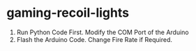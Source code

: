 # gaming-recoil-lights

1. Run Python Code First. Modify the COM Port of the Arduino
2. Flash the Arduino Code. Change Fire Rate if Required.
